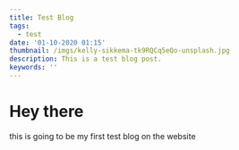 ```yaml
---
title: Test Blog
tags:
  - test
date: '01-10-2020 01:15'
thumbnail: /imgs/kelly-sikkema-tk9RQCq5eQo-unsplash.jpg
description: This is a test blog post.
keywords: ''
---
```

# Hey there

this is going to be my first test blog on the website
